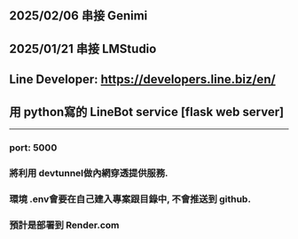 ## 2025/02/06 串接 Genimi

## 2025/01/21 串接 LMStudio

## Line Developer: https://developers.line.biz/en/
## 用 python寫的 LineBot service [flask web server] 
---
### port: 5000
### 將利用 devtunnel做內網穿透提供服務.
### 環境 .env會要在自己建入專案跟目錄中, 不會推送到 github.
### 預計是部署到 Render.com

